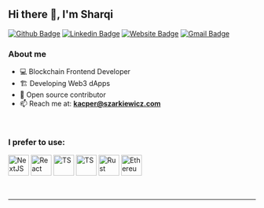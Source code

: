 ## Hi there 👋, I'm Sharqi

[![Github Badge](https://img.shields.io/badge/sharqiewicz-1E1E1E?style=flat&logo=Github&logoColor=white&link=https://github.com/Sharqiewicz/)][github]
[![Linkedin Badge](https://img.shields.io/badge/sharqiewicz-45B5B3?style=flat&logo=Linkedin&logoColor=white&link=https://www.linkedin.com/in/kacperszarkiewicz/)][linkedin]
[![Website Badge](https://img.shields.io/badge/szarkiewicz.com-79D8BA?style=flat&logo=Google-Chrome&logoColor=white&link=https://szarkiewicz.com)][website]
[![Gmail Badge](https://img.shields.io/badge/kacper@szarkiewicz.com-red?style=flat&logo=Gmail&logoColor=white&link=mailto:kacper@szarkiewicz.com)](mailto:kacper@szarkiewicz.com)


### About me

- 💻 Blockchain Frontend Developer
- 🏗️ Developing Web3 dApps
- 💙 Open source contributor
- 📫 Reach me at: **[kacper@szarkiewicz.com](kacper@szarkiewicz.com)**

<br />

### I prefer to use:

[<img src="https://cdn.svgporn.com/logos/nextjs-icon.svg" alt="NextJS" height="42" />][website]
[<img src="https://cdn.svgporn.com/logos/react.svg" alt="React" height="42" />][website]
[<img src="https://cdn.svgporn.com/logos/typescript-icon.svg" alt="TS" height="42" />][website]
[<img src="https://cdn.svgporn.com/logos/svelte-icon.svg" alt="TS" height="42" />][website]
[<img src="https://cdn.svgporn.com/logos/rust.svg" alt="Rust" height="42" />][website]
[<img src="https://cdn.svgporn.com/logos/ethereum.svg" alt="Ethereum" height="42" />][website]

<br />

---

[email]: kacper@szarkiewicz.com
[website]: https://szarkiewicz.com/
[github]: https://github.com/Sharqiewicz/
[linkedin]: https://www.linkedin.com/in/kacperszarkiewicz/
